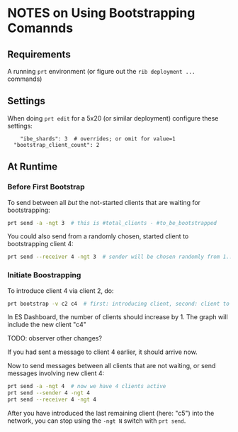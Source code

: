 # NOTES on Using Bootstrapping Comannds

## Requirements

A running `prt` environment (or figure out the `rib deployment ...` commands)

## Settings

When doing `prt edit` for a 5x20 (or similar deployment) configure these settings:

```
    "ibe_shards": 3  # overrides; or omit for value=1
  "bootstrap_client_count": 2
```

## At Runtime

### Before First Bootstrap

To send between all *but* the not-started clients that are waiting for bootstrapping:
```bash
prt send -a -ngt 3  # this is #total_clients - #to_be_bootstrapped
```

You could also send from a randomly chosen, started client to bootstrapping client 4:
```bash
prt send --receiver 4 -ngt 3  # sender will be chosen randomly from 1..3
```

### Initiate Boostrapping

To introduce client 4 via client 2, do:
```bash
prt bootstrap -v c2 c4  # first: introducing client, second: client to be bootstrapped
```

In ES Dashboard, the number of clients should increase by 1.  The graph will include the new client "c4"

TODO: observer other changes?

If you had sent a message to client 4 earlier, it should arrive now.

Now to send messages between all clients that are not waiting, or send messages involving new client 4:
```bash
prt send -a -ngt 4  # now we have 4 clients active
prt send --sender 4 -ngt 4
prt send --receiver 4 -ngt 4
```

After you have introduced the last remaining client (here: "c5") into the network, you can stop using the `-ngt N`
switch with `prt send`.
